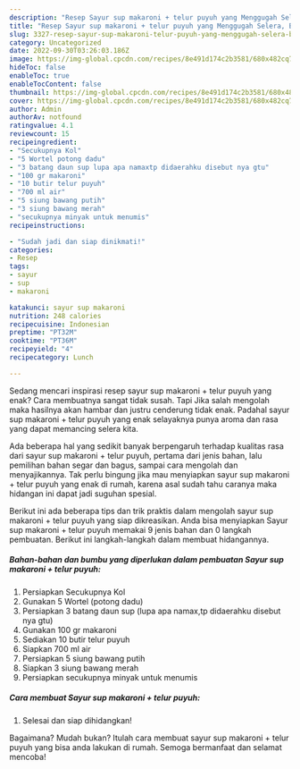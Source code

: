 ```yaml
---
description: "Resep Sayur sup makaroni + telur puyuh yang Menggugah Selera, Buat Buka Puasa Lezat"
title: "Resep Sayur sup makaroni + telur puyuh yang Menggugah Selera, Buat Buka Puasa Lezat"
slug: 3327-resep-sayur-sup-makaroni-telur-puyuh-yang-menggugah-selera-buat-buka-puasa-lezat
category: Uncategorized
date: 2022-09-30T03:26:03.186Z
image: https://img-global.cpcdn.com/recipes/8e491d174c2b3581/680x482cq70/sayur-sup-makaroni-telur-puyuh-foto-resep-utama.jpg
hideToc: false
enableToc: true
enableTocContent: false
thumbnail: https://img-global.cpcdn.com/recipes/8e491d174c2b3581/680x482cq70/sayur-sup-makaroni-telur-puyuh-foto-resep-utama.jpg
cover: https://img-global.cpcdn.com/recipes/8e491d174c2b3581/680x482cq70/sayur-sup-makaroni-telur-puyuh-foto-resep-utama.jpg
author: Admin
authorAv: notfound
ratingvalue: 4.1
reviewcount: 15
recipeingredient:
- "Secukupnya Kol"
- "5 Wortel potong dadu"
- "3 batang daun sup lupa apa namaxtp didaerahku disebut nya gtu"
- "100 gr makaroni"
- "10 butir telur puyuh"
- "700 ml air"
- "5 siung bawang putih"
- "3 siung bawang merah"
- "secukupnya minyak untuk menumis"
recipeinstructions:

- "Sudah jadi dan siap dinikmati!"
categories:
- Resep
tags:
- sayur
- sup
- makaroni

katakunci: sayur sup makaroni 
nutrition: 248 calories
recipecuisine: Indonesian
preptime: "PT32M"
cooktime: "PT36M"
recipeyield: "4"
recipecategory: Lunch

---
```



Sedang mencari inspirasi resep sayur sup makaroni + telur puyuh yang enak? Cara membuatnya sangat tidak susah. Tapi Jika salah mengolah maka hasilnya akan hambar dan justru cenderung tidak enak. Padahal sayur sup makaroni + telur puyuh yang enak selayaknya punya aroma dan rasa yang dapat memancing selera kita.


Ada beberapa hal yang sedikit banyak berpengaruh terhadap kualitas rasa dari sayur sup makaroni + telur puyuh, pertama dari jenis bahan, lalu pemilihan bahan segar dan bagus, sampai cara mengolah dan menyajikannya. Tak perlu bingung jika mau menyiapkan sayur sup makaroni + telur puyuh yang enak di rumah, karena asal sudah tahu caranya maka hidangan ini dapat jadi suguhan spesial.




Berikut ini ada beberapa tips dan trik praktis dalam mengolah sayur sup makaroni + telur puyuh yang siap dikreasikan. Anda bisa menyiapkan Sayur sup makaroni + telur puyuh memakai 9 jenis bahan dan 0 langkah pembuatan. Berikut ini langkah-langkah dalam membuat hidangannya.

<!--inarticleads1-->

##### Bahan-bahan dan bumbu yang diperlukan dalam pembuatan Sayur sup makaroni + telur puyuh:

1. Persiapkan Secukupnya Kol
1. Gunakan 5 Wortel (potong dadu)
1. Persiapkan 3 batang daun sup (lupa apa namax,tp didaerahku disebut nya gtu)
1. Gunakan 100 gr makaroni
1. Sediakan 10 butir telur puyuh
1. Siapkan 700 ml air
1. Persiapkan 5 siung bawang putih
1. Siapkan 3 siung bawang merah
1. Persiapkan secukupnya minyak untuk menumis




<!--inarticleads2-->

##### Cara membuat Sayur sup makaroni + telur puyuh:


1. Selesai dan siap dihidangkan!



Bagaimana? Mudah bukan? Itulah cara membuat sayur sup makaroni + telur puyuh yang bisa anda lakukan di rumah. Semoga bermanfaat dan selamat mencoba!
